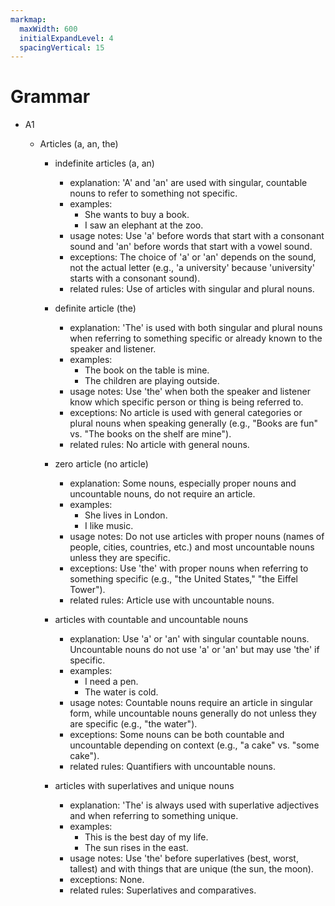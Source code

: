 ```yaml
---
markmap:
  maxWidth: 600
  initialExpandLevel: 4
  spacingVertical: 15
---
```


# Grammar

- A1

  - Articles (a, an, the)

    - indefinite articles (a, an)

      - explanation: 'A' and 'an' are used with singular, countable nouns to refer to something not specific.
      - examples:
        - She wants to buy a book.
        - I saw an elephant at the zoo.
      - usage notes: Use 'a' before words that start with a consonant sound and 'an' before words that start with a vowel sound.
      - exceptions: The choice of 'a' or 'an' depends on the sound, not the actual letter (e.g., 'a university' because 'university' starts with a consonant sound).
      - related rules: Use of articles with singular and plural nouns.

    - definite article (the)

      - explanation: 'The' is used with both singular and plural nouns when referring to something specific or already known to the speaker and listener.
      - examples:
        - The book on the table is mine.
        - The children are playing outside.
      - usage notes: Use 'the' when both the speaker and listener know which specific person or thing is being referred to.
      - exceptions: No article is used with general categories or plural nouns when speaking generally (e.g., "Books are fun" vs. "The books on the shelf are mine").
      - related rules: No article with general nouns.

    - zero article (no article)

      - explanation: Some nouns, especially proper nouns and uncountable nouns, do not require an article.
      - examples:
        - She lives in London.
        - I like music.
      - usage notes: Do not use articles with proper nouns (names of people, cities, countries, etc.) and most uncountable nouns unless they are specific.
      - exceptions: Use 'the' with proper nouns when referring to something specific (e.g., "the United States," "the Eiffel Tower").
      - related rules: Article use with uncountable nouns.

    - articles with countable and uncountable nouns

      - explanation: Use 'a' or 'an' with singular countable nouns. Uncountable nouns do not use 'a' or 'an' but may use 'the' if specific.
      - examples:
        - I need a pen.
        - The water is cold.
      - usage notes: Countable nouns require an article in singular form, while uncountable nouns generally do not unless they are specific (e.g., "the water").
      - exceptions: Some nouns can be both countable and uncountable depending on context (e.g., "a cake" vs. "some cake").
      - related rules: Quantifiers with uncountable nouns.

    - articles with superlatives and unique nouns
      - explanation: 'The' is always used with superlative adjectives and when referring to something unique.
      - examples:
        - This is the best day of my life.
        - The sun rises in the east.
      - usage notes: Use 'the' before superlatives (best, worst, tallest) and with things that are unique (the sun, the moon).
      - exceptions: None.
      - related rules: Superlatives and comparatives.
